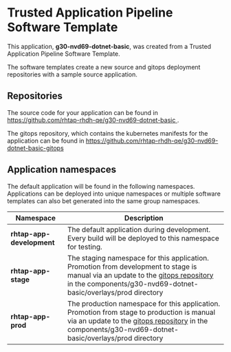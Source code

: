 # Trusted Application Pipeline Software Template

This application, **g30-nvd69-dotnet-basic**, was created from a Trusted Application Pipeline Software Template.

The software templates create a new source and gitops deployment repositories with a sample source application. 

## Repositories

The source code for your application can be found in [https://github.com/rhtap-rhdh-qe/g30-nvd69-dotnet-basic ](https://github.com/rhtap-rhdh-qe/g30-nvd69-dotnet-basic ).
 
The gitops repository, which contains the kubernetes manifests for the application can be found in 
[https://github.com/rhtap-rhdh-qe/g30-nvd69-dotnet-basic-gitops ](https://github.com/rhtap-rhdh-qe/g30-nvd69-dotnet-basic-gitops ) 

## Application namespaces 

The default application will be found in the following namespaces. Applications can be deployed into unique namespaces or multiple software templates can also bet generated into the same group namespaces.  

|  Namespace   |  Description   |  
| -------- | -------- |   
| **rhtap-app-development** | The default application during development. Every build will be deployed to this namespace for testing. | 
| **rhtap-app-stage** | The staging namespace for this application. Promotion from development to stage is manual via an update to the [gitops repository](https://github.com/rhtap-rhdh-qe/g30-nvd69-dotnet-basic-gitops ) in the components/g30-nvd69-dotnet-basic/overlays/prod directory |  
| **rhtap-app-prod** | The production namespace for this application. Promotion from stage to production is manual via an update to the [gitops repository](https://github.com/rhtap-rhdh-qe/g30-nvd69-dotnet-basic-gitops ) in the components/g30-nvd69-dotnet-basic/overlays/prod directory | 